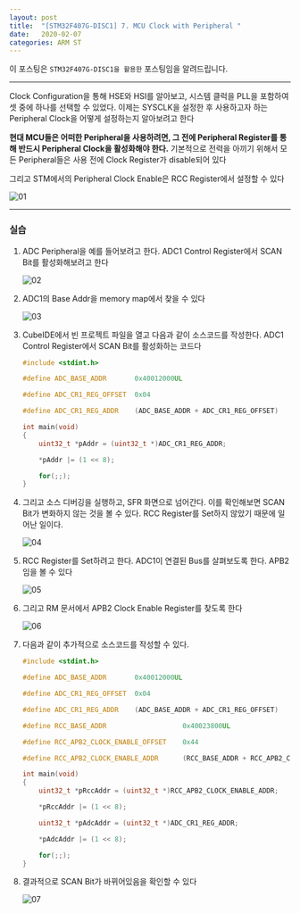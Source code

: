```yaml
---
layout: post
title:  "[STM32F407G-DISC1] 7. MCU Clock with Peripheral "
date:   2020-02-07
categories: ARM ST
---
```


이 포스팅은 `STM32F407G-DISC1을 활용한` 포스팅임을 알려드립니다.

---

Clock Configuration을 통해 HSE와 HSI를 알아보고, 시스템 클럭을 PLL을 포함하여 셋 중에 하나를 선택할 수 있었다. 이제는 SYSCLK을 설정한 후 사용하고자 하는 Peripheral Clock을 어떻게 설정하는지 알아보려고 한다

__현대 MCU들은 어떠한 Peripheral을 사용하려면, 그 전에 Peripheral Register를 통해 반드시 Peripheral Clock을 활성화해야 한다.__ 기본적으로 전력을 아끼기 위해서 모든 Peripheral들은 사용 전에 Clock Register가 disable되어 있다

그리고 STM에서의 Peripheral Clock Enable은 RCC Register에서 설정할 수 있다


![01](https://drive.google.com/uc?id=1x__L5_0I_d9eWIQWMKkvw2BHVLP2Td1m)


---
### 실습

1. ADC Peripheral을 예를 들어보려고 한다. ADC1 Control Register에서 SCAN Bit를 활성화해보려고 한다


    ![02](https://drive.google.com/uc?id=1z4QoaayNVEzHskkRZAa_296wz-KnUy_t)


2. ADC1의 Base Addr을 memory map에서 찾을 수 있다


    ![03](https://drive.google.com/uc?id=1oy-qP3SdvzeLv7K4xx4Joau27u44bYcM)


3. CubeIDE에서 빈 프로젝트 파일을 열고 다음과 같이 소스코드를 작성한다. ADC1 Control Register에서 SCAN Bit를 활성화하는 코드다


    ```cpp
    #include <stdint.h>

    #define ADC_BASE_ADDR		0x40012000UL

    #define ADC_CR1_REG_OFFSET	0x04

    #define ADC_CR1_REG_ADDR	(ADC_BASE_ADDR + ADC_CR1_REG_OFFSET)

    int main(void)
    {
    	uint32_t *pAddr = (uint32_t *)ADC_CR1_REG_ADDR;

    	*pAddr |= (1 << 8);

    	for(;;);
    }
    ```

4. 그리고 소스 디버깅을 실행하고, SFR 화면으로 넘어간다. 이를 확인해보면 SCAN Bit가 변화하지 않는 것을 볼 수 있다. RCC Register를 Set하지 않았기 때문에 일어난 일이다.


    ![04](https://drive.google.com/uc?id=1LbbmIFKVXtx6pZOTycPIbhqiPF-vhkbD)


5. RCC Register를 Set하려고 한다. ADC1이 연결된 Bus를 살펴보도록 한다. APB2임을 볼 수 있다


    ![05](https://drive.google.com/uc?id=1AL2tt5HSSDcG92xuRdI9WVHeT9TXgdY5)


6. 그리고 RM 문서에서 APB2 Clock Enable Register를 찾도록 한다


    ![06](https://drive.google.com/uc?id=1lcwpPubHf_g4YBhZIhWk5CiBrwz7Y5BD)


7. 다음과 같이 추가적으로 소스코드를 작성할 수 있다.

    ```cpp
    #include <stdint.h>

    #define ADC_BASE_ADDR		0x40012000UL

    #define ADC_CR1_REG_OFFSET	0x04

    #define ADC_CR1_REG_ADDR	(ADC_BASE_ADDR + ADC_CR1_REG_OFFSET)

    #define RCC_BASE_ADDR					0x40023800UL

    #define RCC_APB2_CLOCK_ENABLE_OFFSET	0x44

    #define RCC_APB2_CLOCK_ENABLE_ADDR		(RCC_BASE_ADDR + RCC_APB2_CLOCK_ENABLE_OFFSET)

    int main(void)
    {
    	uint32_t *pRccAddr = (uint32_t *)RCC_APB2_CLOCK_ENABLE_ADDR;

    	*pRccAddr |= (1 << 8);

    	uint32_t *pAdcAddr = (uint32_t *)ADC_CR1_REG_ADDR;

    	*pAdcAddr |= (1 << 8);

    	for(;;);
    }
    ```

8. 결과적으로 SCAN Bit가 바뀌어있음을 확인할 수 있다


    ![07](https://drive.google.com/uc?id=1IT0fL3eaL_ueHP_k9vC06YxDMmf_oKeb)

